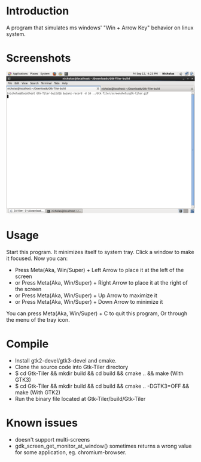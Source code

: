 Introduction
============

A program that simulates ms windows' "Win + Arrow Key" behavior on linux system.

Screenshots
===========

![Screenshot](/screenshots/gtk-tiler.gif?raw=true "Gtk-Tiler")

Usage
=====

Start this program. It minimizes itself to system tray. Click a window to make it focused. Now you can:

 - Press Meta(Aka, Win/Super) + Left Arrow to place it at the left of the screen
 - or Press Meta(Aka, Win/Super) + Right Arrow to place it at the right of the screen
 - or Press Meta(Aka, Win/Super) + Up Arrow to maximize it
 - or Press Meta(Aka, Win/Super) + Down Arrow to minimize it

You can press Meta(Aka, Win/Super) + C to quit this program, Or through the menu of the tray icon.

Compile
=======

 - Install gtk2-devel/gtk3-devel and cmake.
 - Clone the source code into Gtk-Tiler directory
 - $ cd Gtk-Tiler && mkdir build && cd build && cmake .. && make (With GTK3)
 - $ cd Gtk-Tiler && mkdir build && cd build && cmake .. -DGTK3=OFF && make (With GTK2)
 - Run the binary file located at Gtk-Tiler/build/Gtk-Tiler

Known issues
============

 - doesn't support multi-screens
 - gdk_screen_get_monitor_at_window() sometimes returns a wrong value for some application, eg. chromium-browser.
